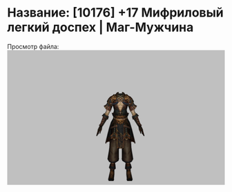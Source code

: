 # Название: [10176] +17 Мифриловый легкий доспех | Маг-Мужчина

Просмотр файла:
![p040021.png](p040021.png)